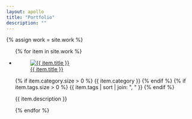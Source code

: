 ```yaml
---
layout: apollo
title: "Portfolio"
description: ""
---
```


{% assign work = site.work %}
<ul class="posts">
{% for item in site.work %}
<li class="row">
  <a href="{{ item.url }}" title="{{ item.title }}">
    <figure>
      <img src="{{ item.thumbnail }}" alt="{{ item.title }}" />
      <figcaption>{{ item.title }}</figcaption>
    </figure>
  </a>
  <div class="post-meta">
    {% if item.category.size > 0 %}
      <span class="category">
        <i aria-hidden class="fas fa-folder" title="Category"></i> {{ item.category }}
      </span>
    {% endif %}
    {% if item.tags.size > 0 %}
      <span class="tags">
        <i aria-hidden class="fas fa-tags" title="Tags"></i> {{ item.tags | sort | join: ", " }}
      </span>
    {% endif %}
  </div>
  <p>{{ item.description }}</p>
</li>
{% endfor %}
</ul>
